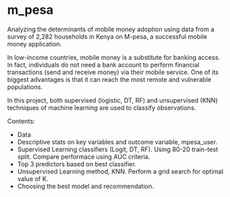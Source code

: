 # m_pesa
Analyzing the determinants of mobile money adoption using data from a survey of 2,282 households in Kenya on M-pesa, a successful mobile money application. 

In low-income countries, mobile money is a substitute for banking access. In fact, individuals
do not need a bank account to perform financial transactions (send and receive money) via
their mobile service. One of its biggest advantages is that it can reach the most remote and
vulnerable populations.

In this project, both supervised (logistic, DT, RF) and unsupervised (KNN) techniques of machine learning are used to classify observations.

Contents:
- Data
- Descriptive stats on key variables and outcome variable, mpesa_user.
- Supervised Learning classifiers (Logit, DT, RF). Using 80-20 train-test split. Compare performace using AUC criteria.
- Top 3 predictors based on best classifier.
- Unsupervised Learning method, KNN. Perform a grid search for optimal value of K.
- Choosing the best model and recommendation.
